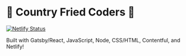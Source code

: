 # 🍳 Country Fried Coders 🍳

[![Netlify Status](https://api.netlify.com/api/v1/badges/8e750f1a-31b8-4aec-9873-9aca649560a3/deploy-status)](https://app.netlify.com/sites/countryfriedcoders/deploys)

Built with Gatsby/React, JavaScript, Node, CSS/HTML, Contentful, and Netlify!
